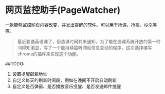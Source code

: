 # 网页监控助手(PageWatcher)
一款能够监控网页内容改变，并发出提醒的软件。可以用于抢课，抢票，秒杀等等。

>最近要选英语课了，但选课时间并未通知，为了能在选课系统开放的第一时间得知消息，写了一个能持续监听网站信息变动的程序，这次选择编写chrome的插件来实现这个功能。

##TODO:

1. 设置提醒邮箱地址
2. 自定义每天的刷新时间段，例如在晚间不开启自动刷新
3. 自定义是否弹窗、是否播放音乐提醒、是否发送邮件提醒
